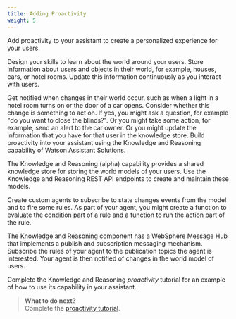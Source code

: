 ```yaml
---
title: Adding Proactivity
weight: 5
---
```

Add proactivity to your assistant to create a personalized experience for your users.

Design your skills to learn about the world around your users.  Store information about users and objects in their world, for example, houses, cars, or hotel rooms. Update this information continuously as you interact with users.

Get notified when changes in their world occur, such as when a light in a hotel room turns on or the door of a car opens. Consider whether this change is something to act on.  If yes, you might ask a question, for example "do you want to close the blinds?".  Or you might take some action, for example, send an alert to the car owner.  Or you might update the information that you have for that user in the knowledge store.  Build proactivity into your assistant using the Knowledge and Reasoning capability of Watson Assistant Solutions.

The Knowledge and Reasoning (alpha) capability provides a shared knowledge store for storing the world models of your users.  Use the Knowledge and Reasoning REST API endpoints to create and maintain these models.  

Create custom agents to subscribe to state changes events from the model and to fire some rules.  As part of your agent, you might create a function to evaluate the condition part of a rule and a function to run the action part of the rule.

The Knowledge and Reasoning component has a WebSphere Message Hub that implements a publish and subscription messaging mechanism.  Subscribe the rules of your agent to the publication topics the agent is interested. Your agent is then notified of changes in the world model of users.  

Complete the Knowledge and Reasoning _proactivity_ tutorial for an example of how to use its capability in your assistant.

> **What to do next?**<br/>
Complete the [proactivity tutorial]({{site.baseurl}}/knowledge/about-tutorial).